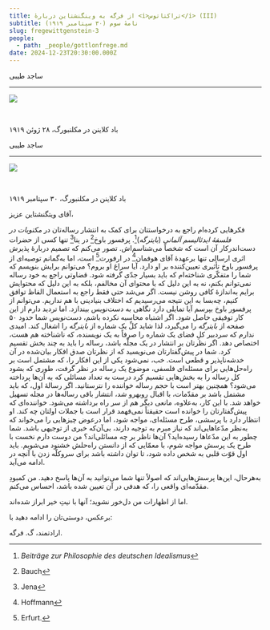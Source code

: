 ```yaml
---
title: از فرگه به وینگنشتاین دربارهٔ <i>تراکتاتوس</i> (III)
subtitle: نامهٔ سوم (۳۰ سپتامبر ۱۹۱۹)
slug: fregewittgenstein-3
people:
  - path: _people/gottlonfrege.md
date: 2024-12-23T20:30:00.000Z
---
```




ساجد طیبی

-----------

![](https://assets.tina.io/b6b0cb5c-4b1b-43f4-9bea-8d6867c09320/Philosophers/Untitled-1.jpg)

<br>
<p align="left">باد کلاینن در مکلنبورگ، ۲۸ ژوئن ۱۹۱۹</p>


ساجد طیبی

-----------

![](https://assets.tina.io/b6b0cb5c-4b1b-43f4-9bea-8d6867c09320/Philosophers/Frege-Wittgenstein.jpg)

<br>
<p align="left">باد کلاینن در مکلنبورگ، ۳۰ سپتامبر ۱۹۱۹</p>


آقای ویتگنشتاین عزیز،

فکرهایی کرده‌ام راجع به درخواستتان برای کمک به انتشار رساله‌تان در _مکتوبات در فلسفهٔ ایدئالیسم آلمانی_ (_بایترگه_)[^1]. پرفسور باوخ[^2] در ینا[^3] تنها کسی از حضرات دست‌اندرکار آن است که شخصاً می‌شناسم‌اش. تصور می‌کنم که تصمیم دربارهٔ پذیرش اثری ارسالی تنها برعهدهٔ آقای هوفمان[^4] در ارفورت[^5] است، اما به‌گمانم توصیه‌‌ای از پرفسور باوخ تأثیری تعیین‌کننده بر او دارد. آیا سراغ او بروم؟ می‌توانم برایش بنویسم که شما را متفکّری شناخته‌ام که باید بسیار جدّی گرفته شود. قضاوتی راجع به خود رساله نمی‌توانم بکنم، نه به این دلیل که با محتوای آن مخالفم، بلکه به این دلیل که محتوایش برایم به‌اندازهٔ کافی روشن نیست. اگر می‌شد حتی فقط راجع به استعمال الفاظ توافق کنیم، چه‏‌بسا به این نتیجه می‌رسیدیم که اختلاف بنیادینی با هم نداریم. می‌توانم از پرفسور باوخ بپرسم آیا تمایلی دارد نگاهی به دست‌نویس بیندازد. اما تردید دارم از این کار توفیقی حاصل شود. اگر اشتباه محاسبه نکرده باشم، دست‌نویس شما حدود ۵۰ صفحه از _بایترگه_ را می‌‌گیرد، لذا شاید کلِّ یک شماره از _بایترگه_ را اشغال کند. امیدی ندارم که سردبیر کلِ فضای یک شماره را صرفاً به یک نویسنده، که ناشناخته هم هست، اختصاص دهد. اگر نظرتان بر انتشار در یک مجلّه باشد، رساله را باید به چند بخش تقسیم کرد. شما در پیش‌گفتارتان می‌نویسید که از نظرتان صدق افکار بیان‌شده در آن خدشه‌ناپذیر و قطعی است. خب، نمی‌شود یکی از این افکار را، که مشتمل است بر راه‌حل‌هایی برای مسئله‌ای فلسفی، موضوع یک رساله در نظر گرفت، طوری که بشود کل رساله را به بخش‌هایی تقسیم کرد درست به تعداد مسائلی که به آن‌ها پرداخته می‌شود؟ هم‏چنین بهتر است با حجم رساله خواننده را نترستانید. اگر رسالهٔ اول، که باید مشتمل باشد بر مقدّمات، با اقبال روبه‏رو شد، انتشار باقی رساله‌ها در مجله تسهیل خواهد شد. با این کار، به‌علاوه، مانعی دیگر هم از سر راه برداشته می‌شود. خواننده‌ای که پیش‌گفتارتان را خوانده است حقیقتاً نمی‌فهمد قرار است با جملات اولتان چه کند. او انتظار دارد با پرسشی، طرح مسئله‌ای، مواجه شود،‌ اما درعوض چیزهایی را می‌خواند که به‌‏نظر مدّعاهایی‌‏اند که نیاز مبرم به توجیه دارند، بی‌آن‌که خبری از توجیهی باشد. شما چطور به این مدّعاها رسیده‌اید؟ آن‌ها ناظر بر چه مسائلی‏‌اند؟ من دوست دارم نخست با طرح یک پرسش مواجه شوم، با معمّایی که از دانستن راه‌حلش خشنود می‌شویم. باید اول قوّت قلبی به شخص داده شود، تا توان داشته باشد برای سروکلّه زدن با آن‏چه در ادامه می‌آید.

به‌هرحال، این‌ها پرسش‌هایی‌‏اند که اصولاً تنها شما می‌توانید به آن‌ها پاسخ دهید. من کمبودِ مقدّمه‌ای واقعی را، که هدفی در آن تعیین شده باشد، احساس می‌کنم.

اما از اظهارات من دل‌خور نشوید؛ آن‏ها با نیتِ خیر ابراز شده‌اند.

برعکس، دوستی‌تان را ادامه دهید با:

ارادتمند،‌ گ. فرگه.

[^1]: _Beiträge zur Philosophie des deutschen Idealismus_
[^2]: Bauch
[^3]: Jena
[^4]: Hoffmann
[^5]: Erfurt.
